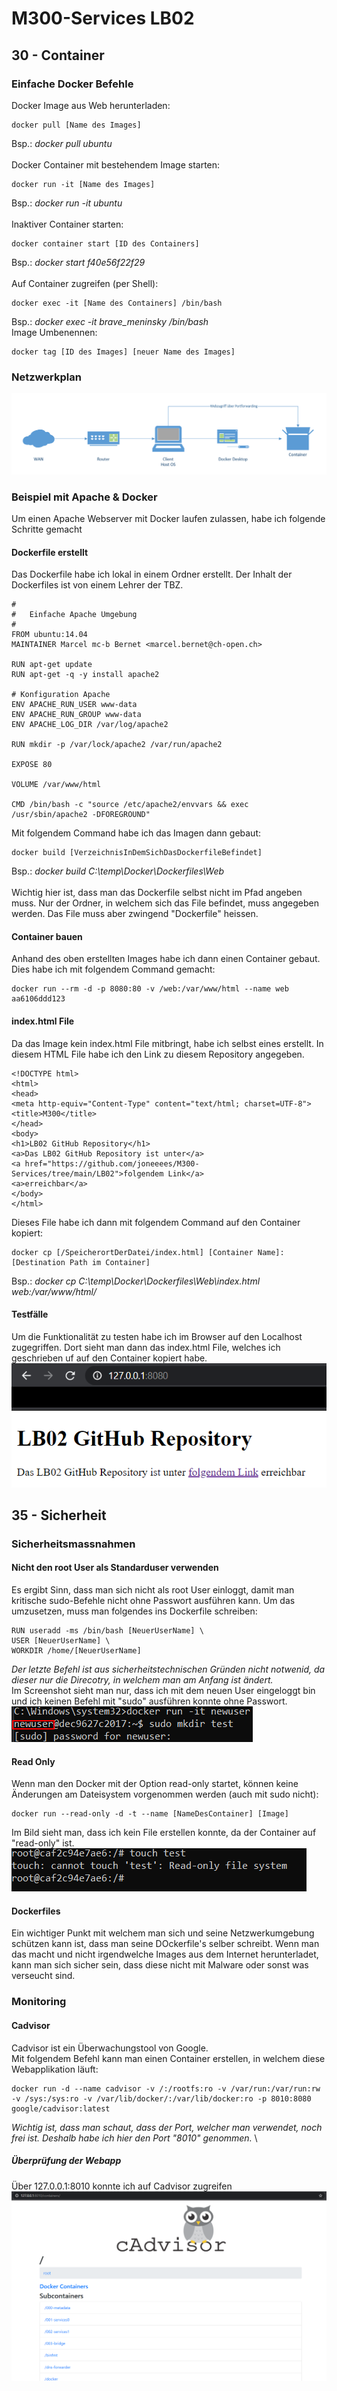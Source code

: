 # M300-Services LB02
## 30 - Container
### Einfache Docker Befehle
Docker Image aus Web herunterladen: 
```
docker pull [Name des Images]
```
Bsp.: _docker pull ubuntu_ \
\
Docker Container mit bestehendem Image starten:
```
docker run -it [Name des Images]
```
Bsp.: _docker run -it ubuntu_ \
\
Inaktiver Container starten: 
```
docker container start [ID des Containers]
```
Bsp.: _docker start f40e56f22f29_ \
\
Auf Container zugreifen (per Shell): 
```
docker exec -it [Name des Containers] /bin/bash
```
Bsp.: _docker exec -it brave\_meninsky /bin/bash_ 
\
Image Umbenennen: 
```
docker tag [ID des Images] [neuer Name des Images]
```

### Netzwerkplan
![Netzwerkplan](https://github.com/joneeees/M300-Services/blob/main/LB02/Images/Netzwerkplan.png)

### Beispiel mit Apache & Docker
Um einen Apache Webserver mit Docker laufen zulassen, habe ich folgende Schritte gemacht 

#### Dockerfile erstellt
Das Dockerfile habe ich lokal in einem Ordner erstellt. Der Inhalt der Dockerfiles ist von einem Lehrer der TBZ. 
```
#
#	Einfache Apache Umgebung
#
FROM ubuntu:14.04
MAINTAINER Marcel mc-b Bernet <marcel.bernet@ch-open.ch>

RUN apt-get update
RUN apt-get -q -y install apache2 

# Konfiguration Apache
ENV APACHE_RUN_USER www-data
ENV APACHE_RUN_GROUP www-data
ENV APACHE_LOG_DIR /var/log/apache2

RUN mkdir -p /var/lock/apache2 /var/run/apache2

EXPOSE 80

VOLUME /var/www/html

CMD /bin/bash -c "source /etc/apache2/envvars && exec /usr/sbin/apache2 -DFOREGROUND"
```
Mit folgendem Command habe ich das Imagen dann gebaut: 
```
docker build [VerzeichnisInDemSichDasDockerfileBefindet]
```
Bsp.: _docker build C:\temp\Docker\Dockerfiles\Web_ \
\
Wichtig hier ist, dass man das Dockerfile selbst nicht im Pfad angeben muss. Nur der Ordner, in welchem sich das File befindet, muss angegeben werden. Das File muss aber zwingend "Dockerfile" heissen. 

#### Container bauen
Anhand des oben erstellten Images habe ich dann einen Container gebaut. Dies habe ich mit folgendem Command gemacht: 
```
docker run --rm -d -p 8080:80 -v /web:/var/www/html --name web aa6106ddd123
```

#### index.html File
Da das Image kein index.html File mitbringt, habe ich selbst eines erstellt. In diesem HTML File habe ich den Link zu diesem Repository angegeben. 

```
<!DOCTYPE html>
<html>
<head>
<meta http-equiv="Content-Type" content="text/html; charset=UTF-8">
<title>M300</title>
</head>
<body>
<h1>LB02 GitHub Repository</h1>
<a>Das LB02 GitHub Repository ist unter</a>
<a href="https://github.com/joneeees/M300-Services/tree/main/LB02">folgendem Link</a>
<a>erreichbar</a>
</body>
</html>
```
Dieses File habe ich dann mit folgendem Command auf den Container kopiert:
```
docker cp [/SpeicherortDerDatei/index.html] [Container Name]:[Destination Path im Container]
```
Bsp.: _docker cp C:\temp\Docker\Dockerfiles\Web\index.html web:/var/www/html/_ 

#### Testfälle
Um die Funktionalität zu testen habe ich im Browser auf den Localhost zugegriffen. Dort sieht man dann das index.html File, welches ich geschrieben uf auf den Container kopiert habe. \
![Testing des "web" Containers](https://github.com/joneeees/M300-Services/blob/main/LB02/Images/web-test.png)

## 35 - Sicherheit
### Sicherheitsmassnahmen
#### Nicht den root User als Standarduser verwenden
Es ergibt Sinn, dass man sich nicht als root User einloggt, damit man kritische sudo-Befehle nicht ohne Passwort ausführen kann. Um das umzusetzen, muss man folgendes ins Dockerfile schreiben: 
```
RUN useradd -ms /bin/bash [NeuerUserName] \
USER [NeuerUserName] \
WORKDIR /home/[NeuerUserName]
```
_Der letzte Befehl ist aus sicherheitstechnischen Gründen nicht notwenid, da dieser nur die Direcotry, in welchem man am Anfang ist ändert._ \
Im Screenshot sieht man nur, dass ich mit dem neuen User eingeloggt bin und ich keinen Befehl mit "sudo" ausführen konnte ohne Passwort. \
![Einloggen mit neuem User](https://github.com/joneeees/M300-Services/blob/main/LB02/Images/newuser.png)

#### Read Only
Wenn man den Docker mit der Option read-only startet, können keine Änderungen am Dateisystem vorgenommen werden (auch mit sudo nicht):
```
docker run --read-only -d -t --name [NameDesContainer] [Image]
```
Im Bild sieht man, dass ich kein File erstellen konnte, da der Container auf "read-only" ist. \
![Readonly](https://github.com/joneeees/M300-Services/blob/main/LB02/Images/readonly.png)

#### Dockerfiles
Ein wichtiger Punkt mit welchem man sich und seine Netzwerkumgebung schützen kann ist, dass man seine DOckerfile's selber schreibt. Wenn man das macht und nicht irgendwelche Images aus dem Internet herunterladet, kann man sich sicher sein, dass diese nicht mit Malware oder sonst was verseucht sind.

### Monitoring
#### Cadvisor
Cadvisor ist ein Überwachungstool von Google. \
Mit folgendem Befehl kann man einen Container erstellen, in welchem diese Webapplikation läuft: 
```
docker run -d --name cadvisor -v /:/rootfs:ro -v /var/run:/var/run:rw -v /sys:/sys:ro -v /var/lib/docker/:/var/lib/docker:ro -p 8010:8080 google/cadvisor:latest
```
_Wichtig ist, dass man schaut, dass der Port, welcher man verwendet, noch frei ist. Deshalb habe ich hier den Port "8010" genommen._ \

##### Überprüfung der Webapp
Über 127.0.0.1:8010 konnte ich auf Cadvisor zugreifen \
![Cadvisor Webapplikation](https://github.com/joneeees/M300-Services/blob/main/LB02/Images/cadvisor.png)